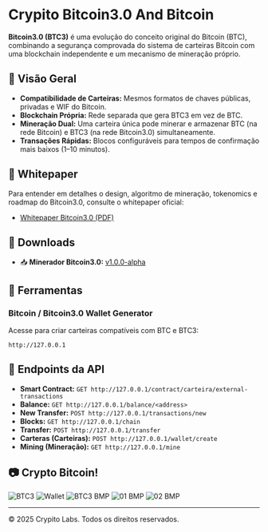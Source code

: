 # Crypito Bitcoin3.0 And Bitcoin

**Bitcoin3.0 (BTC3)** é uma evolução do conceito original do Bitcoin (BTC), combinando a segurança comprovada do sistema de carteiras Bitcoin com uma blockchain independente e um mecanismo de mineração próprio.

## 🚀 Visão Geral
- **Compatibilidade de Carteiras:** Mesmos formatos de chaves públicas, privadas e WIF do Bitcoin.
- **Blockchain Própria:** Rede separada que gera BTC3 em vez de BTC.
- **Mineração Dual:** Uma carteira única pode minerar e armazenar BTC (na rede Bitcoin) e BTC3 (na rede Bitcoin3.0) simultaneamente.
- **Transações Rápidas:** Blocos configuráveis para tempos de confirmação mais baixos (1–10 minutos).

## 📄 Whitepaper
Para entender em detalhes o design, algoritmo de mineração, tokenomics e roadmap do Bitcoin3.0, consulte o whitepaper oficial:

- [Whitepaper Bitcoin3.0 (PDF)]([https://example.com/whitepaper-bitcoin3.0.pdf](https://github.com/Bitcoin3554/Bitcoin3.0/blob/main/Bitcoin3.0_Whitepaper.pdf))

## 🧱 Downloads
- 📥 **Minerador Bitcoin3.0:** [v1.0.0-alpha](https://github.com/Bitcoin3554/Bitcoin3.0/releases/tag/v1.0.0-alpha)

## 🔧 Ferramentas
### Bitcoin / Bitcoin3.0 Wallet Generator
Acesse para criar carteiras compatíveis com BTC e BTC3:
```
http://127.0.0.1
```

## 🔗 Endpoints da API
- **Smart Contract:** `GET http://127.0.0.1/contract/carteira/external-transactions`
- **Balance:** `GET http://127.0.0.1/balance/<address>`
- **New Transfer:** `POST http://127.0.0.1/transactions/new`
- **Blocks:** `GET http://127.0.0.1/chain`
- **Transfer:** `POST http://127.0.0.1/transfer`
- **Carteras (Carteiras):** `POST http://127.0.0.1/wallet/create`
- **Mining (Mineração):** `GET http://127.0.0.1/mine`

## 📷 Crypto Bitcoin!
![BTC3](https://github.com/Pipo-Pay/crypito/raw/main/Pipo-(pay).jpg)
![Wallet](https://github.com/Pipo-Pay/crypito/blob/main/Wallet.jpg)
![BTC3 BMP](https://github.com/Pipo-Pay/crypito/raw/main/pipo.bmp)
![01 BMP](https://github.com/Pipo-Pay/crypito/raw/main/01.bmp)
![02 BMP](https://github.com/Pipo-Pay/crypito/raw/main/02.bmp)

---

© 2025 Crypito Labs. Todos os direitos reservados.
